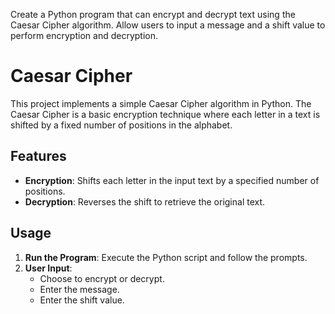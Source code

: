 Create a Python program that can encrypt and decrypt text using the Caesar Cipher algorithm. Allow users to input a message and a shift value to perform encryption and decryption.
# Caesar Cipher

This project implements a simple Caesar Cipher algorithm in Python. The Caesar Cipher is a basic encryption technique where each letter in a text is shifted by a fixed number of positions in the alphabet.

## Features

- **Encryption**: Shifts each letter in the input text by a specified number of positions.
- **Decryption**: Reverses the shift to retrieve the original text.

## Usage

1. **Run the Program**: Execute the Python script and follow the prompts.
2. **User Input**:
   - Choose to encrypt or decrypt.
   - Enter the message.
   - Enter the shift value.
